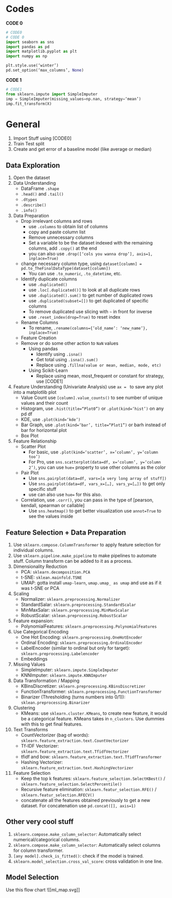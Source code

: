# Codes
**CODE 0**
```python
# CODE0
# CODE 0
import seaborn as sns
import pandas as pd
import matplotlib.pyplot as plt
import numpy as np

plt.style.use(‘winter’)
pd.set_option(‘max_columns’, None)
```
**CODE 1**
```Python
# CODE1
from sklearn.impute import SimpleImputer
imp = SimpleImputer(missing_values=np.nan, strategy=‘mean’)
imp.fit_transform(X)
```


# General

1. Import Stuff using [CODE0]
2. Train Test split
3. Create and get error of a baseline model (like average or median)
## Data Exploration

1. Open the dataset
2. Data Understanding
	-  DataFrame `.shape`
	- `.head()` and `.tail()`
	- `.dtypes`
	- `.describe()`
	- `.info()`
3. Data Preparation
	- Drop irrelevant columns and rows
		- use `.columns` to obtain list of columns
		- copy and paste column list
		- Remove unnecessary columns
		- Set a variable to be the dataset indexed with the remaining columns, add `.copy()` at the end
		- you can also use `.drop([‘cols you wanna drop’], axis=1, inplace=True)`
	- change necessary column type, using `dataset[column] = pd.to_TheFinalDataType(dataset[column])`
		- You can use `.to_numeric`, `.to_datetime`, etc.
	- Identify duplicate columns
		- use `.duplicated()`
		- use `.loc[.duplicated()]` to look at all duplicate rows
		- use `.duplicated().sum()` to get number of duplicated rows
		- use `.duplicated(subset=[])` to get duplicated of specific columns
		- To remove duplicated use slicing with `~` in front for inverse
		- use `.reset_index(drop=True)` to reset index
	- Rename Columns
		- To rename, `.rename(columns={’old_name’: ‘new_name’}, inplace=True)`
	- Feature Creation
	- Remove or do some other action to `NaN` values
		- Using pandas
			- Identify using `.isna()`
			- Get total using `.isna().sum()`
			- Replace using `.fillna(value or mean, median, mode, etc)`
		- Using Scikit-Learn
			- Replace using mean, most_frequent or constant for strategy, use [CODE1]
4. Feature Understanding (Univariate Analysis) use `ax = ` to save any plot into a matplotlib plot
	- Value Count use `[column].value_counts()` to see number of unique values and their count
	- Histogram, use `.hist(title=“Plot0”)` or `.plot(kind=‘hist’)` on any pd df
	- KDE, use `.plot(kind=‘kde’)`
	- Bar Graph, use `.plot(kind=‘bar’, title=“Plot1”)` or barh instead of bar for horizontal plot
	- Box Plot
5. Feature Relationship
	- Scatter Plot
		- For basic, use `.plot(kind=‘scatter’, x=’column’, y=’column too’)`
		- For Pro, use `sns.scatterplot(data=df, x=‘column’, y=‘column 2’)`, you can use `hue=` property to use other columns as the color 
	- Pair Plot
		- Use `sns.pairplot(data=df, vars=[a very long array of stuff])`
		- Use `sns.pairplot(data=df, vars_x=[…], vars_y=[…])` to get only specific stuff
		- use can also use `hue=` for this also.
	- Correlation, use `.corr()`, you can pass in the type of [pearson, kendall, spearman or callable] 
		- Use `sns.heatmap()` to get better visualization use `annot=True` to see the values inside

## Feature Selection + Data Preparation

1. Use `sklearn.compose.ColumnTransformer` to apply feature selection for individual columns.
2. Use `sklearn.pipeline.make_pipeline` to make pipelines to automate stuff. Column transform can be added to it as a process.
3. Dimensionality Reduction
	- PCA: `sklearn.decomposition.PCA`
	- t-SNE: `sklean.mainfold.TSNE`
	- UMAP: gotta install `umap-learn`, `umap.umap_ as umap` and use as if it was t-SNE or PCA
4. Scaling
	- Normalizer: `sklearn.preprocessing.Normalizer`
	- StandardSalar: `sklearn.preprocessing.StandardScalar`
	- MinMaxSalar: `sklearn.preprocessing.MinMaxScalar`
	- RobustScalar: `sklean.preprocessing.RobustScalar`
5. Feature expansion:
	- PolynomialFeatures: `sklearn.preprocessing.PolynomialFeatures`
6. Use Categorical Encoding
	- One Hot Encoding: `sklearn.preprocessing.OneHotEncoder`
	- Ordinal Encoding: `sklearn.preprocessing.OrdinalEncoder`
	- LabelEncoder (similar to ordinal but only for target): `sklearn.preprocessing.Labelencoder`
	- Embeddings
7. Missing Values
	- SimpleImputer: `sklearn.impute.SimpleImputer`
	- KNNImputer: `sklearn.impute.KNNImputer`
8. Data Transformation / Mapping
	- KBinsDiscretizer: `sklearn.preprocessing.KBinsDiscretizer`
	- FunctionTransformer: `sklearn.preprocessing.FunctionTransformer`
	- Binarizer (Thresholding (turns numbers into 0/1)): `sklean.preprocessing.Binarizer`
9. Clustering
	- KMeans: use `sklearn.cluster.KMeans`, to create new feature, it would be a categorical feature. KMeans takes in `n_clusters`. Use dummies with this to get final features.
10. Text Transforms
	- CountVectorizer (bag of words): `sklearn.feature_extraction.text.CountVectorizer`
	- Tf-IDF Vectorizer: `sklearn.feature_extraction.text.TfidfVectorizer`
	- tfidf and bow: `sklearn.feature_extraction.text.TfidfTransformer`
	- Hashing Vectorizer: `sklearn.feature_extraction.text.HashingVectorizer`
11. Feature Selection
	- Keep the top k features: `sklearn.feature_selection.SelectKBest()` / `sklearn.feature_selection.SelectPercentile()`
	- Recursive feature elimination: `sklearn.featur_selection.RFE()` / `sklearn.featur_selection.RFECV()`
	- concatenate all the features obtained previously to get a new dataset. For concatenation use `pd.concat([], axis=1)`

## Other very cool stuff
1. `sklearn.compose.make_column_selector`: Automatically select numerical/categorical columns.
2. `sklearn.compose.make_column_selector`: Automatically select columns for column transformer.
3. `[any model].check_is_fitted()`: check if the model is trained.
4. `sklearn.model_selection.cross_val_score`: cross validation in one line.
## Model Selection

Use this flow chart
![[ml_map.svg]]
